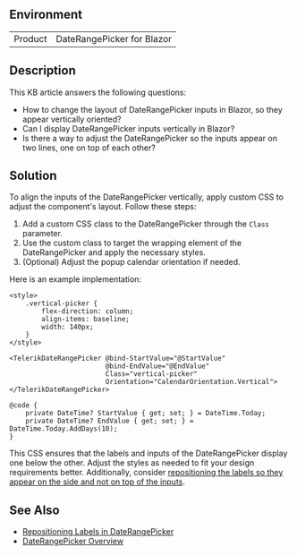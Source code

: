 
## Environment

<table>
<tbody>
<tr>
<td>Product</td>
<td>DateRangePicker for Blazor</td>
</tr>
</tbody>
</table>

## Description

This KB article answers the following questions:
- How to change the layout of DateRangePicker inputs in Blazor, so they appear vertically oriented?
- Can I display DateRangePicker inputs vertically in Blazor?
- Is there a way to adjust the DateRangePicker so the inputs appear on two lines, one on top of each other?

## Solution

To align the inputs of the DateRangePicker vertically, apply custom CSS to adjust the component's layout. Follow these steps:

1. Add a custom CSS class to the DateRangePicker through the `Class` parameter.
2. Use the custom class to target the wrapping element of the DateRangePicker and apply the necessary styles.
3. (Optional) Adjust the popup calendar orientation if needed.

Here is an example implementation:

```CSHTML
<style>
    .vertical-picker {
        flex-direction: column;
        align-items: baseline;
        width: 140px;
    }
</style>

<TelerikDateRangePicker @bind-StartValue="@StartValue"
                        @bind-EndValue="@EndValue"
                        Class="vertical-picker" 
                        Orientation="CalendarOrientation.Vertical">
</TelerikDateRangePicker>

@code {
    private DateTime? StartValue { get; set; } = DateTime.Today;
    private DateTime? EndValue { get; set; } = DateTime.Today.AddDays(10);
}
```

This CSS ensures that the labels and inputs of the DateRangePicker display one below the other. Adjust the styles as needed to fit your design requirements better. Additionally, consider [repositioning the labels so they appear on the side and not on top of the inputs](slug:daterangepicker-kb-reposition-labels).

## See Also

- [Repositioning Labels in DateRangePicker](https://docs.telerik.com/blazor-ui/knowledge-base/daterangepicker-reposition-labels)
- [DateRangePicker Overview](https://docs.telerik.com/blazor-ui/components/daterangepicker/overview)
